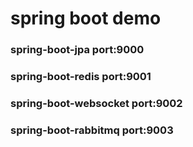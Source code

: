 # spring boot demo

### spring-boot-jpa             port:9000
### spring-boot-redis           port:9001
### spring-boot-websocket       port:9002
### spring-boot-rabbitmq        port:9003
